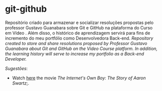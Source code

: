 # git-github
Repositório criado para armazenar e socializar resoluções propostas pelo professor Gustavo Guanabara sobre Git e GitHub na plataforma do Curso em Vídeo . Além disso, o histórico de aprendizagem servirá para fins de incremento do meu portfólio como Desenvolvedora Back-end.
_Repository created to store and share resolutions proposed by Professor Gustavo Guanabara about Git and GitHub on the Video Course platform. In addition, the learning history will serve to increase my portfolio as a Back-end Developer._

*Sugestões*:
- Watch [here](https://www.youtube.com/watch?v=M85UvH0TRPc) the movie *The Internet's Own Boy: The Story of Aaron Swartz*;.
